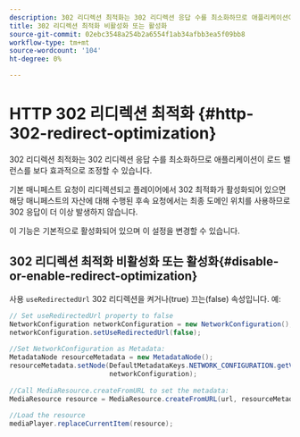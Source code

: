 ```yaml
---
description: 302 리디렉션 최적화는 302 리디렉션 응답 수를 최소화하므로 애플리케이션이 로드 밸런스를 보다 효과적으로 조정할 수 있습니다.
title: 302 리디렉션 최적화 비활성화 또는 활성화
source-git-commit: 02ebc3548a254b2a6554f1ab34afbb3ea5f09bb8
workflow-type: tm+mt
source-wordcount: '104'
ht-degree: 0%

---
```


# HTTP 302 리디렉션 최적화 {#http-302-redirect-optimization}

302 리디렉션 최적화는 302 리디렉션 응답 수를 최소화하므로 애플리케이션이 로드 밸런스를 보다 효과적으로 조정할 수 있습니다.

기본 매니페스트 요청이 리디렉션되고 플레이어에서 302 최적화가 활성화되어 있으면 해당 매니페스트의 자산에 대해 수행된 후속 요청에서는 최종 도메인 위치를 사용하므로 302 응답이 더 이상 발생하지 않습니다.

이 기능은 기본적으로 활성화되어 있으며 이 설정을 변경할 수 있습니다.

## 302 리디렉션 최적화 비활성화 또는 활성화{#disable-or-enable-redirect-optimization}

사용 `useRedirectedUrl` 302 리디렉션을 켜거나(true) 끄는(false) 속성입니다.
예:

```java
// Set useRedirectedUrl property to false 
NetworkConfiguration networkConfiguration = new NetworkConfiguration(); 
networkConfiguration.setUseRedirectedUrl(false); 
 
//Set NetworkConfiguration as Metadata: 
MetadataNode resourceMetadata = new MetadataNode();  
resourceMetadata.setNode(DefaultMetadataKeys.NETWORK_CONFIGURATION.getValue(),  
                         networkConfiguration); 
 
//Call MediaResource.createFromURL to set the metadata: 
MediaResource resource = MediaResource.createFromURL(url, resourceMetadata); 
  
//Load the resource 
mediaPlayer.replaceCurrentItem(resource);
```
